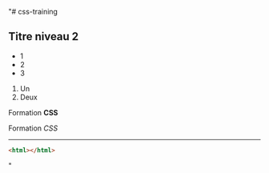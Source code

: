 "# css-training 
## Titre niveau 2 

+ 1
+ 2
+ 3 

1. Un 
2. Deux 

Formation **CSS** 

Formation *CSS* 

--- 

```html 
<html></html> 
```
"

